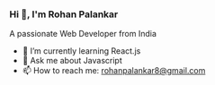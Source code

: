 ### Hi 👋, I'm Rohan Palankar
A passionate Web Developer from India




- 🌱 I’m currently learning React.js
- 💬 Ask me about Javascript
- 📫 How to reach me: rohanpalankar8@gmail.com

